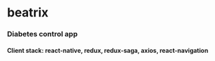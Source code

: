 # beatrix

### Diabetes control app

#### Client stack: react-native, redux, redux-saga, axios, react-navigation
